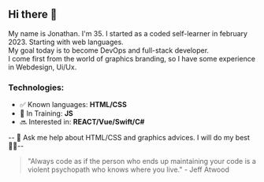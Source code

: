 ## Hi there 👋

My name is Jonathan. I'm 35. I started as a coded self-learner in february 2023. Starting with web languages.  
My goal today is to become DevOps and full-stack developer.  
I come first from the world of graphics branding, so I have some experience in Webdesign, Ui/Ux. 

<h3>Technologies:</h3>

<ul>
<li>✅ Known languages: <strong>HTML/CSS</strong> </li>
<li>🌱 In Training: <strong>JS</strong></li>
<li>🔜 Interested in: <strong>REACT/Vue/Swift/C#</strong></li>
</ul>

-- 💬 Ask me help about HTML/CSS and graphics advices. I will do my best 💪🏻--

>"Always code as if the person who ends up maintaining your code is a violent psychopath who knows where you live."  - Jeff Atwood




<!--
**LouGabian/LouGabian** is a ✨ _special_ ✨ repository because its `README.md` (this file) appears on your GitHub profile.

Here are some ideas to get you started:

- 🔭 I’m currently working on ...
- 🌱 I’m currently learning ...
- 👯 I’m looking to collaborate on ...
- 🤔 I’m looking for help with ...
- 💬 Ask me about ...
- 📫 How to reach me: ...
- 😄 Pronouns: ...
- ⚡ Fun fact: ...
-->
